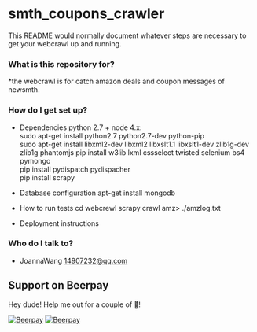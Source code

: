 # smth_coupons_crawler  #

This README would normally document whatever steps are necessary to get your webcrawl up and running.

### What is this repository for? ###

*the webcrawl is for catch amazon deals and coupon messages of newsmth.

### How do I get set up? ###

* Dependencies
    python 2.7 + node 4.x:  
	sudo apt-get install python2.7 python2.7-dev python-pip  
    sudo apt-get install libxml2-dev libxml2 libxslt1.1 libxslt1-dev zlib1g-dev zlib1g phantomjs
    pip install w3lib lxml cssselect twisted selenium bs4 pymongo  
	pip install pydispatch pydispacher  
	pip install scrapy  
* Database configuration
    apt-get install mongodb

* How to run tests
   cd webcrewl
   scrapy crawl amz> ./amzlog.txt

* Deployment instructions

### Who do I talk to? ###

* JoannaWang 14907232@qq.com


## Support on Beerpay
Hey dude! Help me out for a couple of :beers:!

[![Beerpay](https://beerpay.io/yangboz/as3MQTT/badge.svg?style=beer-square)](https://beerpay.io/yangboz/as3MQTT)  [![Beerpay](https://beerpay.io/yangboz/as3MQTT/make-wish.svg?style=flat-square)](https://beerpay.io/yangboz/as3MQTT?focus=wish)
